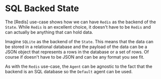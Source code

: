# SQL Backed State

The [Redis] use-case shows how we can have `Redis` as the backend of the `State`. While `Redis` is an excellent choice, it doesn't have to be `Redis` 
and can actually be anything that can hold data.

Imagine `SQLite` as the backend of the `State`. This means that the data can be stored in a relational database and the payload of the data can 
be a JSON object that represents a rows in the database or a set of rows. Of course if doesn't have to be JSON and can be any format you see fit.

As with the `Redis` use-case, the `Agent` can be agnostic to the fact that the backend is an SQL database so the `Default` agent can be used.
